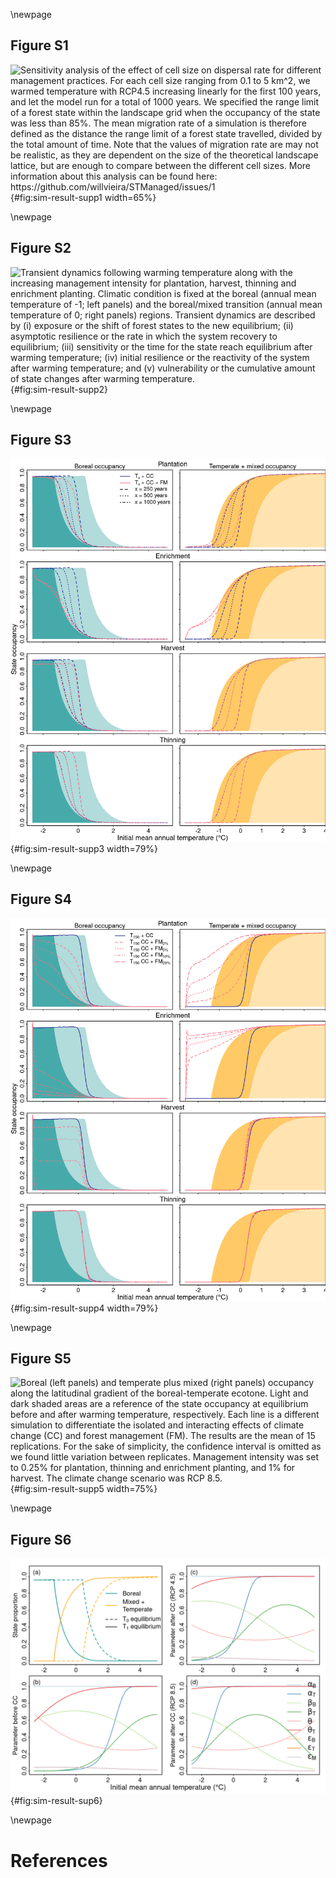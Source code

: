 \newpage

## Figure S1

![Sensitivity analysis of the effect of cell size on dispersal rate for different management practices. For each cell size ranging from 0.1 to 5 km$^2$, we warmed temperature with RCP4.5 increasing linearly for the first 100 years, and let the model run for a total of 1000 years. We specified the range limit of a forest state within the landscape grid when the occupancy of the state was less than 85%. The mean migration rate of a simulation is therefore defined as the distance the range limit of a forest state travelled, divided by the total amount of time. Note that the values of migration rate are may not be realistic, as they are dependent on the size of the theoretical landscape lattice, but are enough to compare between the different cell sizes. More information about this analysis can be found here: <https://github.com/willvieira/STManaged/issues/1>](https://user-images.githubusercontent.com/20832638/58586171-78e3ab80-8228-11e9-9fa5-ec8354eae439.png){#fig:sim-result-supp1 width=65%}

\newpage

## Figure S2

![Transient dynamics following warming temperature along with the increasing management intensity for plantation, harvest, thinning and enrichment planting. Climatic condition is fixed at the boreal (annual mean temperature of -1; left panels) and the boreal/mixed transition (annual mean temperature of 0; right panels) regions. Transient dynamics are described by (i) exposure or the shift of forest states to the new equilibrium; (ii) asymptotic resilience or the rate in which the system recovery to equilibrium; (iii) sensitivity or the time for the state reach equilibrium after warming temperature; (iv) initial resilience or the reactivity of the system after warming temperature; and (v) vulnerability or the cumulative amount of state changes after warming temperature.](manuscript/img/num-result_supp1.png){#fig:sim-result-supp2}

\newpage

## Figure S3

![Boreal (left panels) and temperate plus mixed (right panels) occupancy along the latitudinal gradient of the boreal-temperate ecotone. Light and dark shaded areas are a reference of the state occupancy at equilibrium before and after warming temperature, respectively. Each line is a different simulation to differentiate the isolated and interacting effects of climate change (CC) and forest management (FM). The results are the mean of 15 replications. Increasing simulation time to 250, 500 and 1000 years.](manuscript/img/sim-result_supp2.png){#fig:sim-result-supp3 width=79%}

\newpage

## Figure S4
![Boreal (left panels) and temperate plus mixed (right panels) occupancy along the latitudinal gradient of the boreal-temperate ecotone. Light and dark shaded areas are a reference of the state occupancy at equilibrium before and after warming temperature, respectively. Each line is a different simulation to differentiate the isolated and interacting effects of climate change (CC) and forest management (FM). The results are the mean of 15 replications. Increasing management intensity in 2, 5, 10 and 20%.](manuscript/img/sim-result_supp3.png){#fig:sim-result-supp4 width=79%}

\newpage

## Figure S5
![Boreal (left panels) and temperate plus mixed (right panels) occupancy along the latitudinal gradient of the boreal-temperate ecotone. Light and dark shaded areas are a reference of the state occupancy at equilibrium before and after warming temperature, respectively. Each line is a different simulation to differentiate the isolated and interacting effects of climate change (CC) and forest management (FM). The results are the mean of 15 replications. For the sake of simplicity, the confidence interval is omitted as we found little variation between replicates. Management intensity was set to 0.25% for plantation, thinning and enrichment planting, and 1% for harvest. The climate change scenario was RCP 8.5.](manuscript/img/sim-result_RCP8.5.png){#fig:sim-result-supp5 width=75%}

\newpage

## Figure S6
![Parameters of the State and Transition Model varying as a function of annual mean temperature from @Vissault2020. Annual mean precipitation is fixed to 998.7 mm. Parameters for (b) before and after warming temperature following (c) RCP4.5 and (d) RCP8.5 climate change scenarios over the same latitudinal position.](manuscript/img/num-result_supp2.png){#fig:sim-result-sup6}

\newpage

# References
